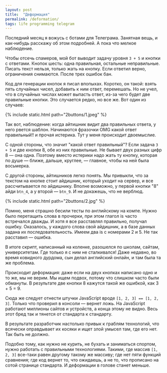 ```yaml
---
layout: post
title:  "Деформация"
permalink: /deformation/
tags: life programming telegram
---
```


Последний месяц я вожусь с ботами для Телеграма. Занятная вещь, и как-нибудь расскажу об этом подробней. А пока что мелкое наблюдение.

Чтобы отсечь спамеров, мой бот выводит задачу уровня `3 + 5` и кнопки с ответами. Кнопок шесть: одна правильная, остальные неправильные. Писать текст нельзя, только жать на кнопку. Если ответил верно, ограничения снимаются. После трех ошибок бан.

Код для генерации кнопок я писал впопыхах. Коротко, он такой: взять пять случайных чисел, добавить к ним ответ, перемешать. Но не учел, что в случайных числах может выпасть ответ, из-за чего будет две правильные кнопки. Это случается редко, но все же. Вот один из случаев:

{% include static.html path="2buttons/1.jpeg" %}

Так вот, наблюдение: когда айтишник видит два правильных ответа, у него рвется шаблон. Начинаются фразочки OMG какой ответ правильный!! и прочая истерика. Тут у меня происходит двоемыслие.

С одной стороны, что значит "какой ответ правильный"? Если задача `3 + 5` и две кнопки 8, обе из них правильные. Не бывает двух разных цифр 8 — она одна. Поэтому вместо истерики надо жать ту кнопку, которая по душе — ближе, дальше, круглее, — главное, чтобы на ней была восьмерка.

С другой стороны, айтишников легко понять. Мы привыкли, что за текстом на кнопке стоит айдишник, который уходит на сервер, и все рассчитывается по айдишнику. Вполне возможно, у первой кнопки "8" айди `btn_4`, а у второй — `btn_9`. И не докажешь, что не верблюд.

{% include static.html path="2buttons/2.jpg" %}

Помню, меня страшно бесили тесты по английскому на компе. Нужно было перетащить слова в прочерки, при этом глагол is часто встречался дважды. И хотя я все расставлял правильно, получал ошибку. Оказалось, у каждого слова свой айдишник, а в базе данных задана их последовательность. Имеем два is с номерами 2 и 5. Не так расставил — ошибка.

В итоге скрипт, написанный на коленке, разошелся по школам, сайтам, университетам. Где только я с ним не сталкивался! Даже недавно, во время ковидного дурдома, сын делал английский онлайн, и там была та же проблема.

Происходит деформация: даже если на двух кнопках написано одно и то же, мы не верим. Мы ищем подвох, потому что слишком часто были обмануты. В результате две кнопки 8 кажутся такой же ошибкой, как 3 + 5 = 9.

Сюда же следует отнести штучки JavaScript вроде `[1, 2, 3] == [1, 2, 3]`. Только что проверил в консоли — вернет ложь. На JavaScript работают миллионы сайтов и устройств, а конца этому не видно. Весь этот бред так и тянется от стандарта к стандарту.

В результате разработчик настолько привык к граблям технологий, что всячески оправдывает их косяки и ищет злой умысел там, где его нет. Так быть не должно.

Подобно тому, как нужно не курить, не бухать и заниматься спортом, нужно работать с правильными технологиями. Такими, где массив `[1, 2, 3]` все-таки равен другому такому же массиву; где нет пяти функций сравнения; где код вернет то, что ожидаешь, а не то, что прописано на сотой странице стандарта. И деформации в голове станет меньше.
